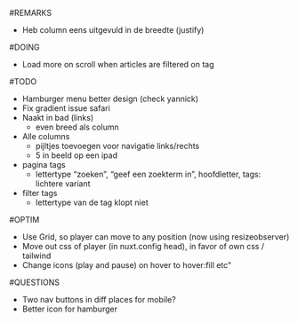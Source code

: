 #REMARKS
- Heb column eens uitgevuld in de breedte (justify)

#DOING
- Load more on scroll when articles are filtered on tag

#TODO
- Hamburger menu better design (check yannick)
- Fix gradient issue safari
- Naakt in bad (links)
  - even breed als column
- Alle columns
  - pijltjes toevoegen voor navigatie links/rechts
  - 5 in beeld op een ipad
- pagina tags
  - lettertype “zoeken”, “geef een zoekterm in”, hoofdletter, tags: lichtere variant
- filter tags
  - lettertype van de tag klopt niet

#OPTIM
- Use Grid, so player can move to any position (now using resizeobserver)
- Move out css of player (in nuxt.config head), in favor of own css / tailwind
- Change icons (play and pause) on hover to hover:fill etc"

#QUESTIONS
- Two nav buttons in diff places for mobile?
- Better icon for hamburger

